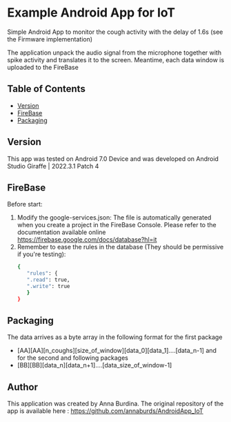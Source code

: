 # Example Android App for IoT 

Simple Android App to monitor the cough activity with the delay of 1.6s 
(see the Firmware implementation)

The application unpack the audio signal from the microphone together with spike activity and translates it to the screen.
Meantime, each data window is uploaded to the FireBase

## Table of Contents
- [Version](#Version)
- [FireBase](#FireBase)
- [Packaging](#Packaging)

## Version
This app was tested on Android 7.0 Device and was developed on 
Android Studio Giraffe | 2022.3.1 Patch 4

## FireBase
Before start:
1. Modify the google-services.json:
   The file is automatically generated when you create a project in the FireBase Console. 
   Please refer to the documentation available online 
   https://firebase.google.com/docs/database?hl=it
2. Remember to ease the rules in the database (They should be permissive if you're testing):
   ```bash
   {
      "rules": {
      ".read": true,
      ".write": true
      }
   }
## Packaging

The data arrives as a byte array in the following format for the first package
- [AA][AA][n_coughs][size_of_window][data_0][data_1]....[data_n-1]
and for the second and following packages
- [BB][BB][data_n][data_n+1]....[data_size_of_window-1]

## Author
This application was created by Anna Burdina. The original repository of the app is available here : https://github.com/annaburds/AndroidApp_IoT